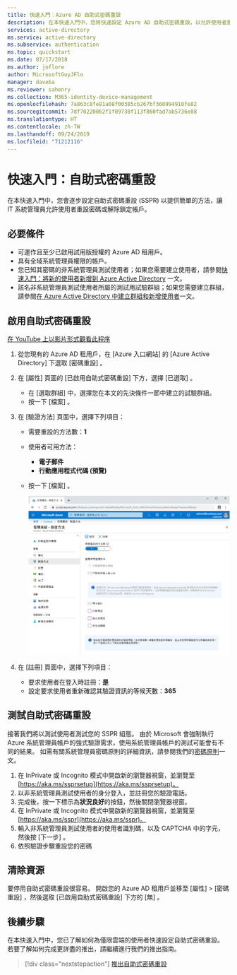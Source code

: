 ```yaml
---
title: 快速入門︰Azure AD 自助式密碼重設
description: 在本快速入門中，您將快速設定 Azure AD 自助式密碼重設，以允許使用者重設自己的密碼
services: active-directory
ms.service: active-directory
ms.subservice: authentication
ms.topic: quickstart
ms.date: 07/17/2018
ms.author: joflore
author: MicrosoftGuyJFlo
manager: daveba
ms.reviewer: sahenry
ms.collection: M365-identity-device-management
ms.openlocfilehash: 7a863c8fe81a08f00385cb267bf360994918fe82
ms.sourcegitcommit: 7df70220062f1f09738f113f860fad7ab5736e88
ms.translationtype: HT
ms.contentlocale: zh-TW
ms.lasthandoff: 09/24/2019
ms.locfileid: "71212116"
---
```

# <a name="quickstart-self-service-password-reset"></a>快速入門：自助式密碼重設

在本快速入門中，您會逐步設定自助式密碼重設 (SSPR) 以提供簡單的方法，讓 IT 系統管理員允許使用者重設密碼或解除鎖定帳戶。

## <a name="prerequisites"></a>必要條件

* 可運作且至少已啟用試用版授權的 Azure AD 租用戶。
* 具有全域系統管理員權限的帳戶。
* 您已知其密碼的非系統管理員測試使用者；如果您需要建立使用者，請參閱[快速入門：將新的使用者新增到 Azure Active Directory](../add-users-azure-active-directory.md) 一文。
* 該名非系統管理員測試使用者所屬的測試用試驗群組；如果您需要建立群組，請參閱[在 Azure Active Directory 中建立群組和新增使用者](../active-directory-groups-create-azure-portal.md)一文。

## <a name="enable-self-service-password-reset"></a>啟用自助式密碼重設

[在 YouTube 上以影片形式觀看此程序](https://youtu.be/Pa0eyqjEjvQ)

1. 從您現有的 Azure AD 租用戶，在 [Azure 入口網站]  的 [Azure Active Directory]  下選取 [密碼重設]  。

2. 在 [屬性]  頁面的 [已啟用自助式密碼重設]  下方，選擇 [已選取]  。
    * 在 [選取群組]  中，選擇您在本文的先決條件一節中建立的試驗群組。
    * 按一下 [檔案]  。

3. 在 [驗證方法]  頁面中，選擇下列項目：
   * 需要重設的方法數：**1**
   * 使用者可用方法：
      * **電子郵件**
      * **行動應用程式代碼 (預覽)**
   * 按一下 [檔案]  。

     ![選擇 SSPR 的驗證方法][Authentication]

4. 在 [註冊]  頁面中，選擇下列項目：
   * 要求使用者在登入時註冊：**是**
   * 設定要求使用者重新確認其驗證資訊的等候天數：**365**

## <a name="test-self-service-password-reset"></a>測試自助式密碼重設

接著我們將以測試使用者測試您的 SSPR 組態。 由於 Microsoft 會強制執行 Azure 系統管理員帳戶的強式驗證需求，使用系統管理員帳戶的測試可能會有不同的結果。 如需有關系統管理員密碼原則的詳細資訊，請參閱我們的[密碼原則](concept-sspr-policy.md)一文。

1. 在 InPrivate 或 Incognito 模式中開啟新的瀏覽器視窗，並瀏覽至 [https://aka.ms/ssprsetup](https://aka.ms/ssprsetup)。
2. 以非系統管理員測試使用者的身分登入，並註冊您的驗證電話。
3. 完成後，按一下標示為**狀況良好**的按鈕，然後關閉瀏覽器視窗。
4. 在 InPrivate 或 Incognito 模式中開啟新的瀏覽器視窗，並瀏覽至 [https://aka.ms/sspr](https://aka.ms/sspr)。
5. 輸入非系統管理員測試使用者的使用者識別碼，以及 CAPTCHA 中的字元，然後按 [下一步]  。
6. 依照驗證步驟重設您的密碼

## <a name="clean-up-resources"></a>清除資源

要停用自助式密碼重設很容易。 開啟您的 Azure AD 租用戶並移至 [屬性]   > [密碼重設]  ，然後選取 [已啟用自助式密碼重設]  下方的 [無]  。

## <a name="next-steps"></a>後續步驟

在本快速入門中，您已了解如何為僅限雲端的使用者快速設定自助式密碼重設。 若要了解如何完成更詳盡的推出，請繼續進行我們的推出指南。

> [!div class="nextstepaction"]
> [推出自助式密碼重設](howto-sspr-deployment.md)

[Authentication]: ./media/quickstart-sspr/sspr-authentication-methods.png "可供使用的 Azure AD 驗證方法和所需的數量"
